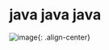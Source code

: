# java java java
![image](https://user-images.githubusercontent.com/62678380/107290500-fb1e0d00-6aa9-11eb-8174-e763b4141f51.png){: .align-center}

